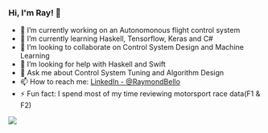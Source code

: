 ### Hi, I'm Ray! 👋

- 🔭 I’m currently working on an Autonomonous flight control system 
- 🌱 I’m currently learning Haskell, Tensorflow, Keras and C#
- 👯 I’m looking to collaborate on Control System Design and Machine Learning
- 🤔 I’m looking for help with Haskell and Swift
- 💬 Ask me about Control System Tuning and Algorithm Design 
- 📫 How to reach me:  [LinkedIn - @RaymondBello](https://www.linkedin.com/in/raymond-b-488916189/) 
- ⚡ Fun fact: I spend most of my time reviewing motorsport race data(F1 & F2)

<img src="https://github-readme-stats.vercel.app/api?username=RaymondBello&&show_icons=true&title_color=ffffff&icon_color=bb2acf&text_color=daf7dc&bg_color=191919">
